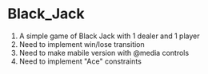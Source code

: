 # Black_Jack
1. A simple game of Black Jack with 1 dealer and 1 player 
2. Need to implement win/lose transition
3. Need to make mabile version with @media controls
4. Need to implement "Ace" constraints